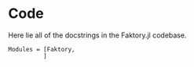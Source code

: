 # Code
Here lie all of the docstrings in the Faktory.jl codebase.

```@autodocs
Modules = [Faktory,
          ]
```
